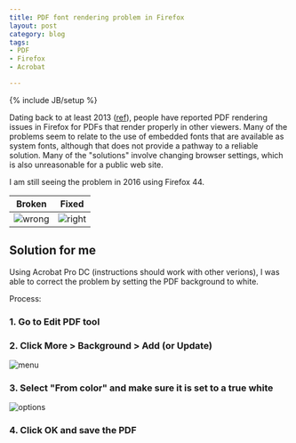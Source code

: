 ```yaml
---
title: PDF font rendering problem in Firefox
layout: post
category: blog
tags:
- PDF
- Firefox
- Acrobat

---
```

{% include JB/setup %}

Dating back to at least 2013 ([ref](https://support.mozilla.org/en-US/questions/954489)), people have reported PDF rendering issues in Firefox for PDFs that render properly in other viewers.
Many of the problems seem to relate to the use of embedded fonts that are available as system fonts, although that does not provide a pathway to a reliable solution.
Many of the "solutions" involve changing browser settings, which is also unreasonable for a public web site.

I am still seeing the problem in 2016 using Firefox 44.

| Broken | Fixed |
| ------ | ----- |
| ![wrong](https://stack.payne.run/assets/files/firefox-pdf-antialias-bad.png) | ![right](https://stack.payne.run/assets/files/firefox-pdf-antialias-good.png) |

## Solution for me

Using Acrobat Pro DC (instructions should work with other verions), I was able to correct the problem by setting the PDF background to white.

Process:

### 1. Go to Edit PDF tool

### 2. Click More > Background > Add (or Update)

![menu](https://stack.payne.run/assets/files/firefox-pdf-antialias-menu.png)

### 3. Select "From color" and make sure it is set to a true white

![options](https://stack.payne.run/assets/files/firefox-pdf-antialias-color.png)

### 4. Click OK and save the PDF
